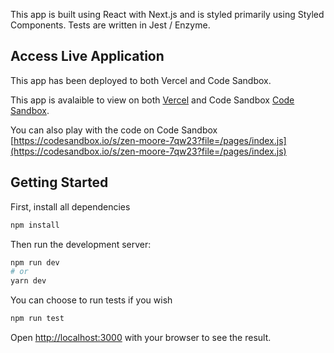 This app is built using React with Next.js and is styled primarily using Styled Components.
Tests are written in Jest / Enzyme.
## Access Live Application

This app has been deployed to both Vercel and Code Sandbox.

This app is avalaible to view on both [Vercel](https://distilledsch-technical-challenge.vercel.app/) and Code Sandbox [Code Sandbox](https://7qw23.sse.codesandbox.io/).

You can also play with the code on Code Sandbox [https://codesandbox.io/s/zen-moore-7qw23?file=/pages/index.js](https://codesandbox.io/s/zen-moore-7qw23?file=/pages/index.js)

## Getting Started

First, install all dependencies

```bash
npm install
```

Then run the development server:

```bash
npm run dev
# or
yarn dev
```
You can choose to run tests if you wish
```bash
npm run test
```

Open [http://localhost:3000](http://localhost:3000) with your browser to see the result.
